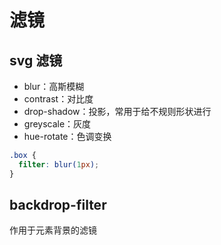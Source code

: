 # 滤镜

## svg 滤镜

- blur：高斯模糊
- contrast：对比度
- drop-shadow：投影，常用于给不规则形状进行
- greyscale：灰度
- hue-rotate：色调变换

```css
.box {
  filter: blur(1px);
}
```

## backdrop-filter

作用于元素背景的滤镜
